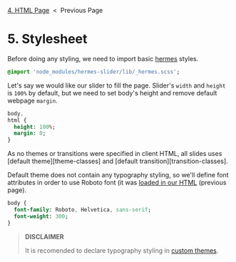 [4. HTML Page][html-page] &nbsp;&lt;&nbsp; Previous Page

[html-page]: 4_index.html.md

# 5. Stylesheet

Before doing any styling, we need to import basic [hermes][hermes] styles.

[hermes]: https://github.com/webfront-toolkit/hermes

```sass
@import 'node_modules/hermes-slider/lib/_hermes.scss';
```

Let's say we would like our slider to fill the page. Slider's `width` and
`height` is `100%` by default, but we need to set body's height and remove
default webpage `margin`.

```sass
body,
html {
  height: 100%;
  margin: 0;
}
```

As no themes or transitions were specified in client HTML, all slides uses
[default theme][theme-classes] and [default transition][transition-classes].

Default theme does not contain any typography styling, so we'll define
font attributes in order to use Roboto font (it was [loaded in our
HTML][html-stylesheet] (previous page).

[default-theme]: https://github.com/webfront-toolkit/hermes/blob/master/doc/class-names.md#theme-class-names
[default-transition]: https://github.com/webfront-toolkit/hermes/blob/master/doc/class-names.md#transition-class-names
[html-stylesheet]: 4_index.html.md#41-stylesheet

```sass
body {
  font-family: Roboto, Helvetica, sans-serif;
  font-weight: 300;
}
```

> **DISCLAIMER**
>
> It is recomended to declare typography styling in [custom
> themes][custom-themes].

[custom-themes]: https://github.com/webfront-toolkit/hermes/blob/master/doc/custom-themes.md

